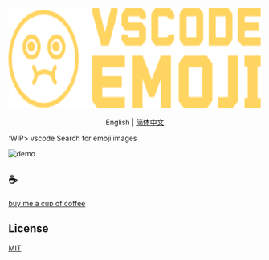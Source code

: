<p align="center">
<img height="200" src="./assets/kv.png" alt="vscode emoji">
</p>
<p align="center"> English | <a href="./README_zh.md">简体中文</a></p>

:WIP> vscode Search for emoji images

![demo](assets/demo1.gif)

## :coffee:

[buy me a cup of coffee](https://github.com/Simon-He95/sponsor)

## License

[MIT](./license)
